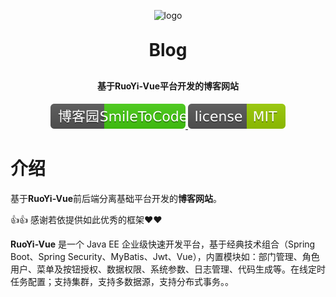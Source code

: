 <p align="center">
	<img alt="logo" src="./_media/favicon.ico">
</p>
<h1 align="center" style="margin: 30px 0 30px; font-weight: bold;">Blog</h1>
<h4 align="center">基于RuoYi-Vue平台开发的博客网站</h4>
<p align="center">
<a target="_blank" href="https://www.cnblogs.com/Ning-Blog/">
<img src="./_media/博客园-SmileToCode-brightgreen.svg" ></img>
</a>
<a target="_blank" href="https://gitee.com/Ning310975876/ruo-yi-vue-blog/blob/master/LICENSE">
<img src="./_media/apistatus.svg"></img>
</a>
</p>


# 介绍

基于**RuoYi-Vue**前后端分离基础平台开发的**博客网站**。

👍👍 感谢若依提供如此优秀的框架❤️❤️

**RuoYi-Vue** 是一个 Java EE 企业级快速开发平台，基于经典技术组合（Spring Boot、Spring Security、MyBatis、Jwt、Vue），内置模块如：部门管理、角色用户、菜单及按钮授权、数据权限、系统参数、日志管理、代码生成等。在线定时任务配置；支持集群，支持多数据源，支持分布式事务。。



